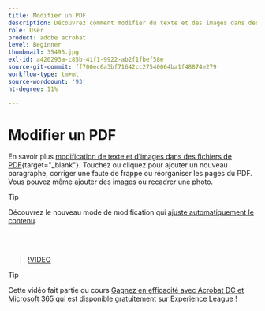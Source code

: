 ```yaml
---
title: Modifier un PDF
description: Découvrez comment modifier du texte et des images dans des fichiers de PDF
role: User
product: adobe acrobat
level: Beginner
thumbnail: 35493.jpg
exl-id: a420293a-c85b-41f1-9922-ab2f1fbef58e
source-git-commit: ff700ec6a3bf71642cc27540064ba1f48874e279
workflow-type: tm+mt
source-wordcount: '93'
ht-degree: 11%

---
```


# Modifier un PDF

En savoir plus [modification de texte et d’images dans des fichiers de PDF](https://www.adobe.com/fr/acrobat/online/pdf-editor.html){target=&quot;_blank&quot;}. Touchez ou cliquez pour ajouter un nouveau paragraphe, corriger une faute de frappe ou réorganiser les pages du PDF. Vous pouvez même ajouter des images ou recadrer une photo.

>[!TIP]
>
>Découvrez le nouveau mode de modification qui [ajuste automatiquement le contenu](auto-adjust-layout.md).

<br> 

>[!VIDEO](https://video.tv.adobe.com/v/35493?hidetitle=true)

>[!TIP]
>
>Cette vidéo fait partie du cours [Gagnez en efficacité avec Acrobat DC et Microsoft 365](https://experienceleague.adobe.com/?recommended=Acrobat-U-1-2021.microsoft365) qui est disponible gratuitement sur Experience League !
